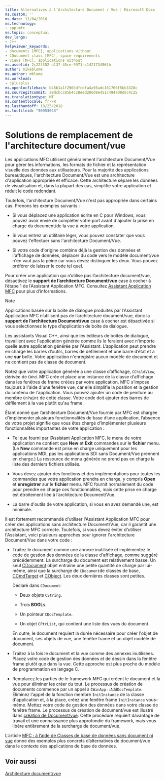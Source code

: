 ```yaml
---
title: Alternatives à l’Architecture Document / Vue | Microsoft Docs
ms.custom: ''
ms.date: 11/04/2016
ms.technology:
- cpp-mfc
ms.topic: conceptual
dev_langs:
- C++
helpviewer_keywords:
- documents [MFC], applications without
- CDocument class [MFC], space requirements
- views [MFC], applications without
ms.assetid: 2c22f352-a137-45ce-9971-c142173496fb
author: mikeblome
ms.author: mblome
ms.workload:
- cplusplus
ms.openlocfilehash: b45b1a1f2903dfcdfa4a95adc161766f5bb3328c
ms.sourcegitcommit: a9dcbcc85b4c28eed280d8e451c494a00d8c4c25
ms.translationtype: MT
ms.contentlocale: fr-FR
ms.lasthandoff: 10/25/2018
ms.locfileid: "50053043"
---
```

# <a name="alternatives-to-the-documentview-architecture"></a>Solutions de remplacement de l'architecture document/vue

Les applications MFC utilisent généralement l'architecture Document/Vue pour gérer les informations, les formats de fichier et la représentation visuelle des données aux utilisateurs. Pour la majorité des applications bureautiques, l'architecture Document/Vue est une architecture d'application appropriée et efficace. Cette architecture sépare les données de visualisation et, dans la plupart des cas, simplifie votre application et réduit le code redondant.

Toutefois, l'architecture Document/Vue n'est pas appropriée dans certains cas. Prenons les exemples suivants :

- Si vous déplacez une application écrite en C pour Windows, vous pouvez avoir envie de compléter votre port avant d'ajouter la prise en charge du document/de la vue à votre application.

- Si vous entrez un utilitaire léger, vous pouvez constater que vous pouvez l'effectuer sans l'architecture Document/Vue.

- Si votre code d'origine combine déjà la gestion des données et l'affichage de données, déplacer du code vers le modèle document/vue n'en vaut pas la peine car vous devez distinguer les deux. Vous pouvez préférer de laisser le code tel quel.

Pour créer une application qui n’utilise pas l’architecture document/vue, désactivez le **support de l’architecture Document/vue** case à cocher à l’étape 1 de l’Assistant Application MFC. Consultez [Assistant Application MFC](../mfc/reference/mfc-application-wizard.md) pour plus d’informations.

> [!NOTE]
>  Applications basée sur la boîte de dialogue produites par l’Assistant Application MFC n’utilisent pas de l’architecture document/vue, donc la **support de l’architecture Document/vue** case à cocher est désactivée si vous sélectionnez le type d’application de boîte de dialogue.

Les assistants Visual C++, ainsi que les éditeurs de boîtes de dialogue, travaillent avec l'application générée comme ils le feraient avec n'importe quelle autre application générée par l'Assistant. L’application peut prendre en charge les barres d’outils, barres de défilement et une barre d’état et a une **sur** boîte. Votre application n'enregistre aucun modèle de document et ne contient pas de classe de document.

Notez que votre application générée a une classe d’affichage, `CChildView`, dérivée de `CWnd`. MFC crée et place une instance de la classe d'affichage dans les fenêtres de frame créées par votre application. MFC s'impose toujours à l'aide d'une fenêtre vue, car elle simplifie la position et la gestion du contenu de l'application. Vous pouvez ajouter un code de peinture au membre `OnPaint` de cette classe. Votre code doit ajouter des barres de défilement à la vue plutôt qu'au frame.

Étant donné que l’architecture Document/Vue fournie par MFC est chargée d’implémenter plusieurs fonctionnalités de base d’une application, l’absence de votre projet signifie que vous êtes chargé d’implémenter plusieurs fonctionnalités importantes de votre application :

- Tel que fourni par l’Assistant Application MFC, le menu de votre application ne contient que **New** et **Exit** commandes sur le **fichier** menu. (Le **New** commande est prise en charge uniquement pour les applications MDI, pas les applications SDI sans Document/Vue prennent en charge.) La ressource de menu générée ne prend pas en charge la liste des derniers fichiers utilisés.

- Vous devez ajouter des fonctions et des implémentations pour toutes les commandes que votre application prendra en charge, y compris **Open** et **enregistrer** sur le **fichier** menu. MFC fournit normalement du code pour prendre en charge ces fonctionnalités, mais cette prise en charge est étroitement liée à l’architecture Document/Vue.

- La barre d'outils de votre application, si vous en avez demandé une, est minimale.

Il est fortement recommandé d'utiliser l'Assistant Application MFC pour créer des applications sans architecture Document/Vue, car il garantit une architecture MFC correcte. Toutefois, si vous devez éviter d'utiliser l'Assistant, voici plusieurs approches pour ignorer l'architecture Document/Vue dans votre code :

- Traitez le document comme une annexe inutilisée et implémentez le code de gestion des données de la classe d'affichage, comme suggéré précédemment. La surcharge du document est relativement basse. Un seul [CDocument](../mfc/reference/cdocument-class.md) objet entraîne une petite quantité de charge par lui-même, ainsi que la surcharge de `CDocument`de classes de base, [CCmdTarget](../mfc/reference/ccmdtarget-class.md) et [CObject](../mfc/reference/cobject-class.md). Les deux dernières classes sont petites.

   Déclaré dans `CDocument`:

   - Deux objets `CString`.

   - Trois **BOOL**s.

   - Un pointeur `CDocTemplate`.

   - Un objet `CPtrList`, qui contient une liste des vues du document.

   En outre, le document requiert la durée nécessaire pour créer l'objet de document, ses objets de vue, une fenêtre frame et un objet modèle de document.

- Traitez à la fois le document et la vue comme des annexes inutilisées. Placez votre code de gestion des données et de dessin dans la fenêtre frame plutôt que dans la vue. Cette approche est plus proche du modèle de programmation en langage C.

- Remplacez les parties de le framework MFC qui créent le document et la vue pour éliminer les créer du tout. Le processus de création de documents commence par un appel à `CWinApp::AddDocTemplate`. Éliminez l'appel de la fonction membre `InitInstance` de la classe d'application et, à la place, créez une fenêtre frame `InitInstance` vous-même. Mettez votre code de gestion des données dans votre classe de fenêtre frame. Le processus de création de document/vue est illustré dans [création de Document/vue](../mfc/document-view-creation.md). Cette procédure requiert davantage de travail et une connaissance plus approfondie du framework, mais vous libère entièrement de la surcharge de document/vue.

L’article [MFC : à l’aide de Classes de base de données sans document ni vue](../data/mfc-using-database-classes-without-documents-and-views.md) donne des exemples plus concrets d’alternatives de document/vue dans le contexte des applications de base de données.

## <a name="see-also"></a>Voir aussi

[Architecture document/vue](../mfc/document-view-architecture.md)

